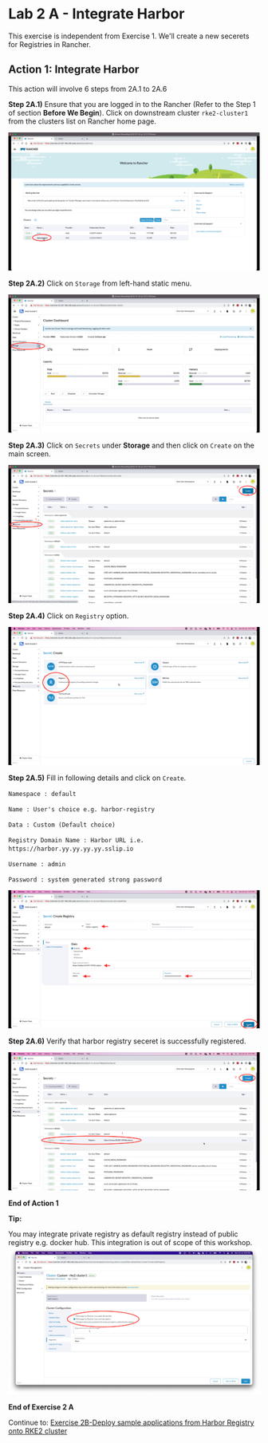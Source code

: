 # Lab 2 A - Integrate Harbor 

This exercise is independent from Exercise 1. We'll create a new secerets for Registries in Rancher. 



## Action 1: Integrate Harbor

This action will involve 6 steps from 2A.1 to 2A.6

**Step 2A.1)** Ensure that you are logged in to the Rancher (Refer to the Step 1 of section **Before We Begin**). Click on downstream cluster `rke2-cluster1` from the clusters list on Rancher home page.

![Screenshot-2022-07-24-at-2.01.42-PM](../images/Screenshot-2022-07-24-at-2.01.42-PM.png)



**Step 2A.2)** Click on `Storage` from left-hand static menu. 

![Screenshot-2022-07-24-at-2.02.55-PM](../images/Screenshot-2022-07-24-at-2.02.55-PM.png)



**Step 2A.3)** Click on `Secrets` under **Storage** and then click on `Create` on the main screen.

![Screenshot-2022-07-24-at-2.05.04-PM](../images/Screenshot-2022-07-24-at-2.05.04-PM.png)



**Step 2A.4)** Click on `Registry` option. 

![Screenshot-2022-07-24-at-2.06.54-PM](../images/Screenshot-2022-07-24-at-2.06.54-PM.png)



**Step 2A.5)** Fill in following details and click on `Create`. 

`Namespace : default`

`Name : User's choice e.g. harbor-registry`

`Data : Custom (Default choice)`

`Registry Domain Name : Harbor URL i.e. https://harbor.yy.yy.yy.yy.sslip.io`

`Username : admin`

`Password : system generated strong password`

![Screenshot-2022-07-24-at-2.08.02-PM](../images/Screenshot-2022-07-24-at-2.08.02-PM.png)



**Step 2A.6)** Verify that harbor registry seceret  is successfully registered. 

![Screenshot-2022-07-24-at-2.11.17-PM](../images/Screenshot-2022-07-24-at-2.11.17-PM.png)

**End of Action 1**



**Tip:**

You may integrate private registry as default registry instead of public registry e.g. docker hub. This integration is out of scope of this workshop.  ![Screenshot-2022-07-26-at-1.27.40-PM](../images/Screenshot-2022-07-26-at-1.27.40-PM.png)

**End of Exercise 2 A**

Continue to: [Exercise 2B-Deploy sample applications from Harbor Registry onto RKE2 cluster ](https://github.com/dsohk/rancher-private-registry-workshop/blob/main/docs/Exercise-02B-DeploySampleApplication.md)